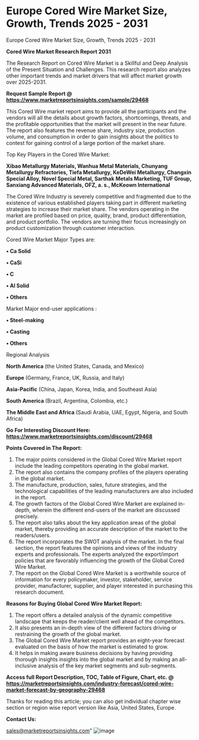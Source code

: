 # Europe Cored Wire Market Size, Growth, Trends 2025 - 2031
Europe Cored Wire Market Size, Growth, Trends 2025 - 2031

<strong>Cored Wire Market Research Report 2031</strong>

The Research Report on Cored Wire Market is a Skillful and Deep Analysis of the Present Situation and Challenges. This research report also analyzes other important trends and market drivers that will affect market growth over 2025-2031.

<strong>Request Sample Report @ <a href=https://www.marketreportsinsights.com/sample/29468>https://www.marketreportsinsights.com/sample/29468</a></strong>

This Cored Wire market report aims to provide all the participants and the vendors will all the details about growth factors, shortcomings, threats, and the profitable opportunities that the market will present in the near future. The report also features the revenue share, industry size, production volume, and consumption in order to gain insights about the politics to contest for gaining control of a large portion of the market share.

Top Key Players in the Cored Wire Market:

<strong>Xibao Metallurgy Materials, Wanhua Metal Materials, Chunyang Metallurgy Refractories, Tiefa Metallurgy, KeDeWei Metallurgy, Changxin Special Alloy, Novel Special Metal, Sarthak Metals Marketing, TUF Group, Sanxiang Advanced Materials, OFZ, a. s., McKeown International</strong>

The Cored Wire Industry is severely competitive and fragmented due to the existence of various established players taking part in different marketing strategies to increase their market share. The vendors operating in the market are profiled based on price, quality, brand, product differentiation, and product portfolio. The vendors are turning their focus increasingly on product customization through customer interaction.

Cored Wire Market Major Types are:

<strong>• Ca Solid

• CaSi

• C

• Al Solid

• Others</strong>

Market Major end-user applications :

<strong>• Steel-making

• Casting

• Others</strong>

Regional Analysis

</u><strong><b>North America</b></strong> (the United States, Canada, and Mexico)

<strong><b>Europe </b></strong>(Germany, France, UK, Russia, and Italy)

<strong><b>Asia-Pacific</b></strong> (China, Japan, Korea, India, and Southeast Asia)

<strong><b>South America</b></strong> (Brazil, Argentina, Colombia, etc.)

<strong><b>The Middle East and Africa</b></strong> (Saudi Arabia, UAE, Egypt, Nigeria, and South Africa)

<strong>Go For Interesting Discount Here: <a href=https://www.marketreportsinsights.com/discount/29468>https://www.marketreportsinsights.com/discount/29468</a></strong>

<strong>Points Covered in The Report:</strong>
<ol>
  <li>The major points considered in the Global Cored Wire Market report include the leading competitors operating in the global market.</li>
  <li>The report also contains the company profiles of the players operating in the global market.</li>
  <li>The manufacture, production, sales, future strategies, and the technological capabilities of the leading manufacturers are also included in the report.</li>
  <li>The growth factors of the Global Cored Wire Market are explained in-depth, wherein the different end-users of the market are discussed precisely.</li>
  <li>The report also talks about the key application areas of the global market, thereby providing an accurate description of the market to the readers/users.</li>
  <li>The report incorporates the SWOT analysis of the market. In the final section, the report features the opinions and views of the industry experts and professionals. The experts analyzed the export/import policies that are favorably influencing the growth of the Global Cored Wire Market.</li>
  <li>The report on the Global Cored Wire Market is a worthwhile source of information for every policymaker, investor, stakeholder, service provider, manufacturer, supplier, and player interested in purchasing this research document.</li>
</ol>
<strong>Reasons for Buying Global Cored Wire Market Report:</strong>

<ol>
  <li>The report offers a detailed analysis of the dynamic competitive landscape that keeps the reader/client well ahead of the competitors.</li>
  <li>It also presents an in-depth view of the different factors driving or restraining the growth of the global market.</li>
  <li>The Global Cored Wire Market report provides an eight-year forecast evaluated on the basis of how the market is estimated to grow.</li>
  <li>It helps in making aware business decisions by having providing thorough insights insights into the global market and by making an all-inclusive analysis of the key market segments and sub-segments.</li>
</ol>
<strong>Access full Report Description, TOC, Table of Figure, Chart, etc. @ <a href=https://marketreportsinsights.com/industry-forecast/cored-wire-market-forecast-by-geography-29468>https://marketreportsinsights.com/industry-forecast/cored-wire-market-forecast-by-geography-29468</a></strong>


Thanks for reading this article; you can also get individual chapter wise section or region wise report version like Asia, United States, Europe.

<strong>Contact Us:</strong>

sales@marketreportsinsights.com"
![image](https://github.com/user-attachments/assets/eeddde1c-6b14-48eb-b163-9c6aa0148882)
